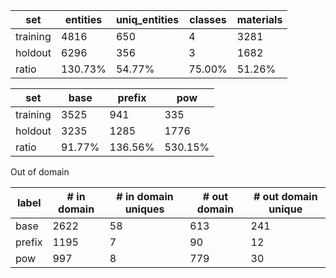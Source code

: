 | set      | entities  | uniq_entities  | classes  | materials  |
|----------|-----------|----------------|----------|------------|
| training | 4816      | 650            | 4        | 3281       |
| holdout  | 6296      | 356            | 3        | 1682       |
| ratio    | 130.73%   | 54.77%         | 75.00%   | 51.26%     |



| set      | base   | prefix  | pow     |
|----------|--------|---------|---------|
| training | 3525   | 941     | 335     |
| holdout  | 3235   | 1285    | 1776    |
| ratio    | 91.77% | 136.56% | 530.15% |



Out of domain

| label  | # in domain | # in domain uniques | # out domain | # out domain unique |
|--------|-------------|---------------------|--------------|---------------------|
| base   | 2622        | 58                  | 613          | 241                 |
| prefix | 1195        | 7                   | 90           | 12                  |
| pow    | 997         | 8                   | 779          | 30                  |
